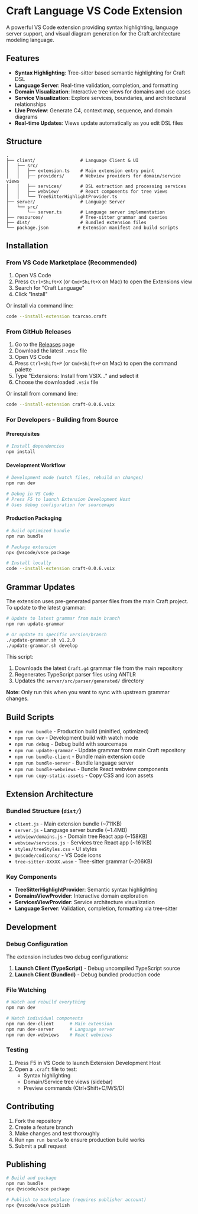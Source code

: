 # Craft Language VS Code Extension

A powerful VS Code extension providing syntax highlighting, language server support, and visual diagram generation for the Craft architecture modeling language.

## Features

- **Syntax Highlighting**: Tree-sitter based semantic highlighting for Craft DSL
- **Language Server**: Real-time validation, completion, and formatting
- **Domain Visualization**: Interactive tree views for domains and use cases
- **Service Visualization**: Explore services, boundaries, and architectural relationships
- **Live Preview**: Generate C4, context map, sequence, and domain diagrams
- **Real-time Updates**: Views update automatically as you edit DSL files

## Structure

```
.
├── client/                 # Language Client & UI
│   ├── src/
│   │   ├── extension.ts    # Main extension entry point
│   │   ├── providers/      # Webview providers for domain/service views
│   │   ├── services/       # DSL extraction and processing services
│   │   ├── webview/        # React components for tree views
│   │   └── TreeSitterHighlightProvider.ts
├── server/                 # Language Server
│   └── src/
│       └── server.ts       # Language server implementation
├── resources/              # Tree-sitter grammar and queries
├── dist/                   # Bundled extension files
└── package.json           # Extension manifest and build scripts
```

## Installation

### From VS Code Marketplace (Recommended)

1. Open VS Code
2. Press `Ctrl+Shift+X` (or `Cmd+Shift+X` on Mac) to open the Extensions view
3. Search for "Craft Language"
4. Click "Install"

Or install via command line:
```bash
code --install-extension tcarcao.craft
```

### From GitHub Releases

1. Go to the [Releases](https://github.com/tcarcao/craft-vscode-extension/releases) page
2. Download the latest `.vsix` file
3. Open VS Code
4. Press `Ctrl+Shift+P` (or `Cmd+Shift+P` on Mac) to open the command palette
5. Type "Extensions: Install from VSIX..." and select it
6. Choose the downloaded `.vsix` file

Or install from command line:
```bash
code --install-extension craft-0.0.6.vsix
```

### For Developers - Building from Source

#### Prerequisites
```bash
# Install dependencies
npm install
```

#### Development Workflow
```bash
# Development mode (watch files, rebuild on changes)
npm run dev

# Debug in VS Code
# Press F5 to launch Extension Development Host
# Uses debug configuration for sourcemaps
```

#### Production Packaging
```bash
# Build optimized bundle
npm run bundle

# Package extension
npx @vscode/vsce package

# Install locally
code --install-extension craft-0.0.6.vsix
```

## Grammar Updates

The extension uses pre-generated parser files from the main Craft project. To update to the latest grammar:

```bash
# Update to latest grammar from main branch
npm run update-grammar

# Or update to specific version/branch
./update-grammar.sh v1.2.0
./update-grammar.sh develop
```

This script:
1. Downloads the latest `Craft.g4` grammar file from the main repository
2. Regenerates TypeScript parser files using ANTLR
3. Updates the `server/src/parser/generated/` directory

**Note**: Only run this when you want to sync with upstream grammar changes.

## Build Scripts

- `npm run bundle` - Production build (minified, optimized)
- `npm run dev` - Development build with watch mode  
- `npm run debug` - Debug build with sourcemaps
- `npm run update-grammar` - Update grammar from main Craft repository
- `npm run bundle-client` - Bundle main extension code
- `npm run bundle-server` - Bundle language server
- `npm run bundle-webviews` - Bundle React webview components
- `npm run copy-static-assets` - Copy CSS and icon assets

## Extension Architecture

### Bundled Structure (`dist/`)
- `client.js` - Main extension bundle (~711KB)
- `server.js` - Language server bundle (~1.4MB) 
- `webview/domains.js` - Domain tree React app (~158KB)
- `webview/services.js` - Services tree React app (~161KB)
- `styles/treeStyles.css` - UI styles
- `@vscode/codicons/` - VS Code icons
- `tree-sitter-XXXXX.wasm` - Tree-sitter grammar (~206KB)

### Key Components
- **TreeSitterHighlightProvider**: Semantic syntax highlighting
- **DomainsViewProvider**: Interactive domain exploration
- **ServicesViewProvider**: Service architecture visualization  
- **Language Server**: Validation, completion, formatting via tree-sitter

## Development

### Debug Configuration
The extension includes two debug configurations:

1. **Launch Client (TypeScript)** - Debug uncompiled TypeScript source
2. **Launch Client (Bundled)** - Debug bundled production code

### File Watching
```bash
# Watch and rebuild everything
npm run dev

# Watch individual components
npm run dev-client      # Main extension
npm run dev-server      # Language server  
npm run dev-webviews    # React webviews
```

### Testing
1. Press F5 in VS Code to launch Extension Development Host
2. Open a `.craft` file to test:
   - Syntax highlighting
   - Domain/Service tree views (sidebar)
   - Preview commands (Ctrl+Shift+C/M/S/D)

## Contributing

1. Fork the repository
2. Create a feature branch
3. Make changes and test thoroughly
4. Run `npm run bundle` to ensure production build works
5. Submit a pull request

## Publishing

```bash
# Build and package
npm run bundle
npx @vscode/vsce package

# Publish to marketplace (requires publisher account)
npx @vscode/vsce publish
```